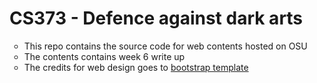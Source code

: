 # CS373 - Defence against dark arts
<ul style="list-style-type:circle">
  <li>This repo contains the source code for web contents hosted on OSU</li>
  <li>The contents contains week 6 write up</li>
  <li>The credits for web design goes to <a href="https://github.com/BlackrockDigital/startbootstrap-one-page-wonder" target=_blank"> bootstrap template</a></li>
